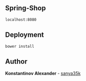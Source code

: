 ## Spring-Shop
    localhost:8080
## Deployment
    bower install
## Author
**Konstantinov Alexander** - [sanya35k](https://github.com/sanya35k)
